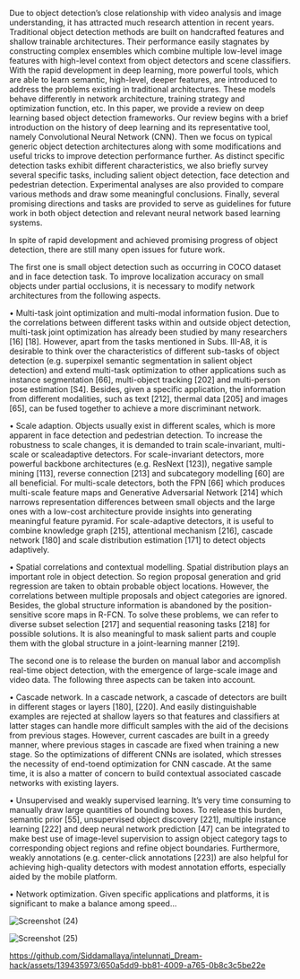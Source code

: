 Due to object detection’s close relationship with
video analysis and image understanding, it has attracted much
research attention in recent years. Traditional object detection
methods are built on handcrafted features and shallow trainable
architectures. Their performance easily stagnates by constructing
complex ensembles which combine multiple low-level image
features with high-level context from object detectors and scene
classifiers. With the rapid development in deep learning, more
powerful tools, which are able to learn semantic, high-level,
deeper features, are introduced to address the problems existing
in traditional architectures. These models behave differently
in network architecture, training strategy and optimization
function, etc. In this paper, we provide a review on deep
learning based object detection frameworks. Our review begins
with a brief introduction on the history of deep learning and
its representative tool, namely Convolutional Neural Network
(CNN). Then we focus on typical generic object detection
architectures along with some modifications and useful tricks
to improve detection performance further. As distinct specific
detection tasks exhibit different characteristics, we also briefly
survey several specific tasks, including salient object detection,
face detection and pedestrian detection. Experimental analyses
are also provided to compare various methods and draw some
meaningful conclusions. Finally, several promising directions and
tasks are provided to serve as guidelines for future work in
both object detection and relevant neural network based learning
systems.

In spite of rapid development and achieved promising
progress of object detection, there are still many open issues
for future work.

The first one is small object detection such as occurring
in COCO dataset and in face detection task. To improve
localization accuracy on small objects under partial occlusions,
it is necessary to modify network architectures from the
following aspects.

• Multi-task joint optimization and multi-modal information fusion. Due to the correlations between different
tasks within and outside object detection, multi-task joint
optimization has already been studied by many researchers
[16] [18]. However, apart from the tasks mentioned in
Subs. III-A8, it is desirable to think over the characteristics
of different sub-tasks of object detection (e.g. superpixel
semantic segmentation in salient object detection) and extend multi-task optimization to other applications such as
instance segmentation [66], multi-object tracking [202] and
multi-person pose estimation [S4]. Besides, given a specific
application, the information from different modalities, such
as text [212], thermal data [205] and images [65], can be
fused together to achieve a more discriminant network.

• Scale adaption. Objects usually exist in different scales,
which is more apparent in face detection and pedestrian
detection. To increase the robustness to scale changes, it
is demanded to train scale-invariant, multi-scale or scaleadaptive detectors. For scale-invariant detectors, more powerful backbone architectures (e.g. ResNext [123]), negative
sample mining [113], reverse connection [213] and subcategory modelling [60] are all beneficial. For multi-scale
detectors, both the FPN [66] which produces multi-scale
feature maps and Generative Adversarial Network [214]
which narrows representation differences between small objects and the large ones with a low-cost architecture provide
insights into generating meaningful feature pyramid. For
scale-adaptive detectors, it is useful to combine knowledge
graph [215], attentional mechanism [216], cascade network
[180] and scale distribution estimation [171] to detect objects adaptively.

• Spatial correlations and contextual modelling. Spatial
distribution plays an important role in object detection. So
region proposal generation and grid regression are taken
to obtain probable object locations. However, the correlations between multiple proposals and object categories
are ignored. Besides, the global structure information is
abandoned by the position-sensitive score maps in R-FCN.
To solve these problems, we can refer to diverse subset
selection [217] and sequential reasoning tasks [218] for
possible solutions. It is also meaningful to mask salient parts
and couple them with the global structure in a joint-learning
manner [219].

The second one is to release the burden on manual labor and
accomplish real-time object detection, with the emergence of
large-scale image and video data. The following three aspects
can be taken into account.

• Cascade network. In a cascade network, a cascade of
detectors are built in different stages or layers [180], [220].
And easily distinguishable examples are rejected at shallow
layers so that features and classifiers at latter stages can
handle more difficult samples with the aid of the decisions
from previous stages. However, current cascades are built in
a greedy manner, where previous stages in cascade are fixed
when training a new stage. So the optimizations of different
CNNs are isolated, which stresses the necessity of end-toend optimization for CNN cascade. At the same time, it
is also a matter of concern to build contextual associated
cascade networks with existing layers.

• Unsupervised and weakly supervised learning. It’s
very time consuming to manually draw large quantities
of bounding boxes. To release this burden, semantic prior
[55], unsupervised object discovery [221], multiple instance
learning [222] and deep neural network prediction [47] can
be integrated to make best use of image-level supervision to
assign object category tags to corresponding object regions
and refine object boundaries. Furthermore, weakly annotations (e.g. center-click annotations [223]) are also helpful
for achieving high-quality detectors with modest annotation
efforts, especially aided by the mobile platform.

• Network optimization. Given specific applications and
platforms, it is significant to make a balance among speed...


  


![Screenshot (24)](https://github.com/Siddamallaya/intelunnati_Dream-hack/assets/139435973/e6b98bcb-c675-4019-b662-d377a9f52325)

![Screenshot (25)](https://github.com/Siddamallaya/intelunnati_Dream-hack/assets/139435973/53b3c09c-e61b-4f79-bff8-fcc99f4075cf)







https://github.com/Siddamallaya/intelunnati_Dream-hack/assets/139435973/650a5dd9-bb81-4009-a765-0b8c3c5be22e







